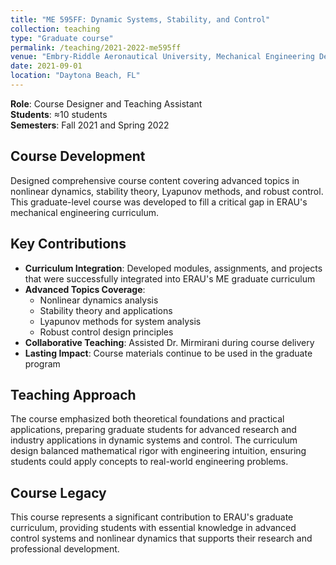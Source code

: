 ```yaml
---
title: "ME 595FF: Dynamic Systems, Stability, and Control"
collection: teaching
type: "Graduate course"
permalink: /teaching/2021-2022-me595ff
venue: "Embry-Riddle Aeronautical University, Mechanical Engineering Department"
date: 2021-09-01
location: "Daytona Beach, FL"
---
```


**Role**: Course Designer and Teaching Assistant  
**Students**: ≈10 students  
**Semesters**: Fall 2021 and Spring 2022

## Course Development

Designed comprehensive course content covering advanced topics in nonlinear dynamics, stability theory, Lyapunov methods, and robust control. This graduate-level course was developed to fill a critical gap in ERAU's mechanical engineering curriculum.

## Key Contributions

* **Curriculum Integration**: Developed modules, assignments, and projects that were successfully integrated into ERAU's ME graduate curriculum
* **Advanced Topics Coverage**: 
  - Nonlinear dynamics analysis
  - Stability theory and applications
  - Lyapunov methods for system analysis
  - Robust control design principles
* **Collaborative Teaching**: Assisted Dr. Mirmirani during course delivery
* **Lasting Impact**: Course materials continue to be used in the graduate program

## Teaching Approach

The course emphasized both theoretical foundations and practical applications, preparing graduate students for advanced research and industry applications in dynamic systems and control. The curriculum design balanced mathematical rigor with engineering intuition, ensuring students could apply concepts to real-world engineering problems.

## Course Legacy

This course represents a significant contribution to ERAU's graduate curriculum, providing students with essential knowledge in advanced control systems and nonlinear dynamics that supports their research and professional development. 